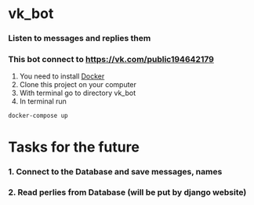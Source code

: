 # vk_bot
### Listen to messages and replies them

### This bot connect to https://vk.com/public194642179
1. You need to install [Docker](https://www.docker.com/)
2. Clone this project on your computer
3. With terminal go to directory vk_bot
4. In terminal run
```
docker-compose up
```
# Tasks for the future
### 1. Connect to the Database and save messages, names
### 2. Read perlies from Database (will be put by django website)
